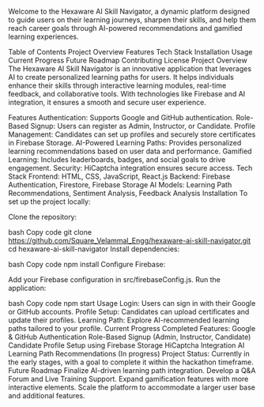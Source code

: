 Welcome to the Hexaware AI Skill Navigator, a dynamic platform designed to guide users on their learning journeys, sharpen their skills, and help them reach career goals through AI-powered recommendations and gamified learning experiences.

Table of Contents
Project Overview
Features
Tech Stack
Installation
Usage
Current Progress
Future Roadmap
Contributing
License
Project Overview
The Hexaware AI Skill Navigator is an innovative application that leverages AI to create personalized learning paths for users. It helps individuals enhance their skills through interactive learning modules, real-time feedback, and collaborative tools. With technologies like Firebase and AI integration, it ensures a smooth and secure user experience.

Features
Authentication: Supports Google and GitHub authentication.
Role-Based Signup: Users can register as Admin, Instructor, or Candidate.
Profile Management: Candidates can set up profiles and securely store certificates in Firebase Storage.
AI-Powered Learning Paths: Provides personalized learning recommendations based on user data and performance.
Gamified Learning: Includes leaderboards, badges, and social goals to drive engagement.
Security: HiCaptcha integration ensures secure access.
Tech Stack
Frontend: HTML, CSS, JavaScript, React.js
Backend: Firebase Authentication, Firestore, Firebase Storage
AI Models: Learning Path Recommendations, Sentiment Analysis, Feedback Analysis
Installation
To set up the project locally:

Clone the repository:

bash
Copy code
git clone https://github.com/Square_Velammal_Engg/hexaware-ai-skill-navigator.git
cd hexaware-ai-skill-navigator
Install dependencies:

bash
Copy code
npm install
Configure Firebase:

Add your Firebase configuration in src/firebaseConfig.js.
Run the application:

bash
Copy code
npm start
Usage
Login: Users can sign in with their Google or GitHub accounts.
Profile Setup: Candidates can upload certificates and update their profiles.
Learning Path: Explore AI-recommended learning paths tailored to your profile.
Current Progress
Completed Features:
Google & GitHub Authentication
Role-Based Signup (Admin, Instructor, Candidate)
Candidate Profile Setup using Firebase Storage
HiCaptcha Integration
AI Learning Path Recommendations (In progress)
Project Status: Currently in the early stages, with a goal to complete it within the hackathon timeframe.
Future Roadmap
Finalize AI-driven learning path integration.
Develop a Q&A Forum and Live Training Support.
Expand gamification features with more interactive elements.
Scale the platform to accommodate a larger user base and additional features.
